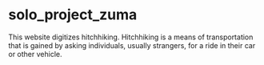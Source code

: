 # solo_project_zuma

This website digitizes hitchhiking. Hitchhiking is a means of transportation that is gained by asking individuals, usually strangers, for a ride in their car or other vehicle. 
